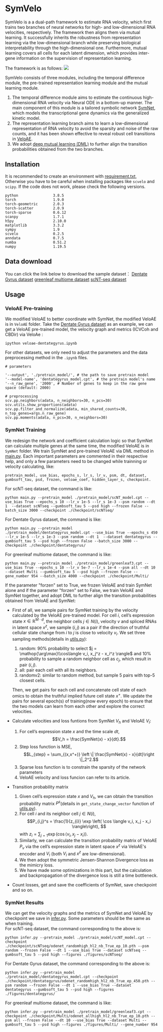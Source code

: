 # SymVelo

SymVelo is a a dual-path framework to estimate RNA velocity, which first trains two branches of neural networks for high- and low-dimensional RNA velocities, respectively. The framework then aligns them via mutual learning. It successfully inherits the robustness from representation learning via the low-dimensional branch while preserving biological interpretability through the high-dimensional one. Furthermore, mutual learning covers all cells for each latent dimension, which provides inter-gene information on the supervision of representation learning.

The framework is as follows:
![](./doc/framework.png)


SymVelo consists of three modules, including the temporal difference module, the pre-trained representation learning module and the mutual learning module. 
1. The temporal difference module aims to estimate the continuous high-dimensional RNA velocity via Neural ODE in a bottom-up manner. The main component of this module is a tailored symbolic network [SymNet](https://arxiv.org/abs/1710.09668), which models the transcriptional gene dynamics via the generalized kinetic model. 
2. The representation learning branch aims to learn a low-dimensional representation of RNA velocity to avoid the sparsity and noise of the raw counts, and it has been shown effective to reveal robust cell transitions in [VeloAE](https://www.biorxiv.org/content/10.1101/2021.03.19.436127v1). 
3. We adopt [deep mutual learning (DML)](https://ec.europa.eu/research-and-innovation/en/statistics/policy-support-facility/mutual-learning) to further align the transition probabilities obtained from the two branches.



## Installation

It is recommended to create an environment with [requirement.txt](./doc/requirement.txt), Otherwise you have to be careful when installing packages like ``scvelo`` and ``scipy``. If the code does not work, please check the following versions. 

```
python                3.8.5
torch                 1.9.0
torch-geometric       2.0.3
torch-scatter         2.0.9
torch-sparse          0.6.12
scanpy                1.7.1
h5py                  2.10.0
matplotlib            3.3.2
sympy                 1.9
scvelo                0.2.5 
anndata               0.7.5
numba                 0.51.2
numpy                 1.19.5
```
## Data download
You can click the link below to download the sample dataset：
[Dentate Gyrus dataset](./data/DentateGyrus/README.txt)
[greenleaf multiome dataset](./data/greenleaf_multiome/README.txt)
[scNT-seq dataset](./data/scNT/README.txt)

## Usage

### VeloAE Pre-training

We modified VeloAE to better coordinate with SymNet, the modified VeloAE is in ``VeloAE`` folder. Take the [Dentate Gyrus dataset](./veloae-dentategyrus.ipynb) as an example, we can get a VeloAE pre-trained model, the velocity graph and metrics (ICVCoh and CBDir) via VeloAe :

```
ipython veloae-dentategyrus.ipynb
```

For other datasets, we only need to adjust the parameters and the data preprocessing method in the ``.ipynb`` files.
```
# parameters

'--output', './pretrain_model/', # the path to save pretrain model
'--model-name', 'dentategyrus_model.cpt', # the pretrain model's name
'--n_raw_gene', '2000', # Number of genes to keep in the raw gene space (default: 2000)

# preprocessing
scv.pp.neighbors(adata, n_neighbors=30, n_pcs=30)
scv.utils.show_proportions(adata)
scv.pp.filter_and_normalize(adata, min_shared_counts=30, n_top_genes=args.n_raw_gene)
scv.pp.moments(adata, n_pcs=30, n_neighbors=30)
```

### SymNet Training
We redesign the network and coefficient calculation logic so that SymNet can calculate multiple genes at the same time, the modified VeloAE is in ``SymNet`` folder.
We train SymNet and pre-trained VeloAE via DML method in [main.py](main.py). Each important parameters are commented in their respective help, and only a few parameters need to be changed while trainning or velocity calculating, like:

```
pretrain_model, use_bias, epochs_s, lr_s, lr_v, psm, dt, dataset, gumbsoft_tau, psd, frozen, veloae_coef, hidden_layer_s, checkpoint.
```

For scNT-seq dataset, the command is like:

```
python main.py --pretrain_model ./pretrain_model/scNT_model.cpt --use_bias True --epochs_s 10 --lr_v 1e-5 --lr_s 1e-3 --psm random --dt 1  --dataset scNTseq --gumbsoft_tau 5 --psd high --frozen False --batch_size 3000 --checkpoint ./checkpoint/scNTseq/
```
For Dentate Gyrus dataset, the command is like:

```
python main.py --pretrain_model ./pretrain_model/dentategyrus_model.cpt --use_bias True --epochs_s 450 --lr_v 1e-5 --lr_s 1e-3 --psm random --dt 1  --dataset dentategyrus --gumbsoft_tau 5 --psd high --frozen False --batch_size 3000 --checkpoint ./checkpoint/dentategyrus/
```
For greenleaf multiome dataset, the command is like:

```
python main.py --pretrain_model ./pretrain_model/greenleaf3.cpt --use_bias True --epochs_s 10 --lr_v 5e-7 --lr_s 1e-4 --psm all --dt 10  --dataset Multi --gumbsoft_tau 5 --psd high --frozen False --gene_number 954 --batch_size 4000 --checkpoint ./checkpoint/Multi/
```

If the parameter "forzen" set to True, we frozen VeloAE and train SymNet alone and if the parameter "forzen" set to False, we train VeloAE and SymNet together, and adopt DML to further align the transition probabilities obtained from VeloAE and SymNet:
+ First of all, we sample pairs for SymNet training by the velocity calculated by the VeloAE pre-trained model. For cell $i$, cell’s expression state $x \in \mathbb{R}^{M\cdot d}$, the neighbor cells $j \in N(i)$, velocity $v$ and spliced RNAs in latent space $x^z$, we sample $(i, j)$ as a pair if the direction of truthful cellular state change from $i$ to $j$ is close to velocity $v_i$. We set three sampling methods(details in [utils.py](utils.py)): 
    1. random: 90% probability to select $j = \mathop{\arg\max}\\cos\langle v_i, x_j^z - x_i^z \rangle$ and 10% probability to sample a random neighbor cell as $c_j$, which result in pair $(i, j)$.
    2. all: pair each cell with all its neighbors.
    3. randomv2: similar to random method, but sample 5 pairs with top-5 closest cells. 

    Then, we get pairs for each cell and concatenate cell state of each omics to obtain the truthful implied future cell state $x^+$. We update the pairs for several epoch(s) of training(now every epoch) to ensure that the two models can learn from each other and explore the correct velocities.

+ Calculate velocities and loss funtions from SymNet $V_h$ and VeloAE $V_l$:
    1. For cell’s expression state $x$ and the time scale $dt$, $$V_h = \frac{SymNet(x) - x}{dt}.$$
    2. Step loss function is MSE, $$L_{step} = \sum_{(x,x^+)} \left \| \frac{SymNet(x) - x}{dt}\right \|_2^2.$$
    3. Sparse loss function is to constrain the sparsity of the network parameters
    4. VeloAE velocity and loss funcion can refer to its article.

+ Transition probability matrix
    1. Given cell’s expression state $x$ and $V_h$, we can obtain the transition probability matrix $P^s$(details in ``get_state_change_vector`` function of [utils.py](utils.py)).  
    2. For cell $i$ and its neighbor cell $j \in N(i)$, $$P_{i,j}^s = \frac{1}{z_{i}} \exp \left( \cos \langle v_i, x_j - x_i \rangle\right), $$ with $z_i = \sum_{j=1}\exp\left( \cos \langle v_i, x_j - x_i \rangle\right)$.  
    3. Similarly, we can calculate the transition probability matrix of VeloAE $P_v$ via the cell’s expression state in latent space $x^z$ via VeloAE's encoder and $V_l$ (both $V_l$ and $x^z$ are low-dimensional).  
    4. We then adopt the symmetric Jensen-Shannon Divergence loss as the mimicry loss.
    5. We have made some optimizations in this part, but the calculation and backpropagation of the divergence loss is still a time bottleneck.

+ Count losses, get and save the coefficients of SymNet, save checkpoint and so on.

### SymNet Results

We can get the velocity graphs and the metrics of SymNet and VeloAE by checkpoint we save in [infer.py](infer.py). Some parameters should be the same as when training.  
For scNT-seq dataset, the command corresponding to the above is:

```
python infer.py --pretrain_model ./pretrain_model/scNT_model.cpt --checkpoint ./checkpoint/scNTseq/odenet_randomhigh_hl2_nb_True_ep_10.pth --psm random --frozen False --dt 1 --use_bias True --dataset scNTseq --gumbsoft_tau 5 --psd high --figures ./figures/scNTseq/
```
For Dentate Gyrus dataset, the command corresponding to the above is:
```
python infer.py --pretrain_model ./pretrain_model/dentategyrus_model.cpt --checkpoint ./checkpoint/dentategyrus/odenet_randomhigh_hl2_nb_True_ep_450.pth --psm random --frozen False --dt 1 --use_bias True --dataset dentategyrus --gumbsoft_tau 5 --psd high --figures ./figures/dentategyrus/
```
For greenleaf multiome dataset, the command is like:
```
python infer.py --pretrain_model ./pretrain_model/greenleaf3.cpt --checkpoint ./checkpoint/Multi/odenet_allhigh_hl2_nb_True_ep_10.pth --psm all --frozen False --dt 10 --use_bias True --dataset Multi --gumbsoft_tau 5 --psd high --figures ./figures/Multi/ --gene_number 954
```
